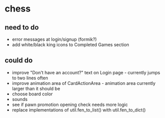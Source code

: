 # chess

## need to do
- error messages at login/signup (formik?)
- add white/black king icons to Completed Games section

## could do
- improve "Don't have an account?" text on Login page - currently jumps to two lines often
- improve animation area of CardActionArea - animation area currently larger than it should be
- choose board color
- sounds
- see if pawn promotion opening check needs more logic
- replace implementations of util.fen_to_list() with util.fen_to_dict()


